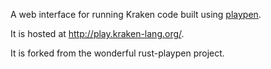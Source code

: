 A web interface for running Kraken code built using [playpen](https://github.com/thestinger/playpen).

It is hosted at <http://play.kraken-lang.org/>.

It is forked from the wonderful rust-playpen project.
